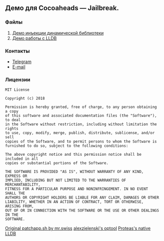 ## Демо для Cocoaheads — Jailbreak.

### Файлы

1. [Демо инъекции динамической библиотеки](1.dylib-x)
2. [Демо работы с LLDB](2.lldb)

### Контакты

* [Telegram](t.me/talanov)
* [E-mail](mailto:talanovstas@gmail.com)

### Лицензии

```
MIT License

Copyright (c) 2018 

Permission is hereby granted, free of charge, to any person obtaining a copy
of this software and associated documentation files (the "Software"), to deal
in the Software without restriction, including without limitation the rights
to use, copy, modify, merge, publish, distribute, sublicense, and/or sell
copies of the Software, and to permit persons to whom the Software is
furnished to do so, subject to the following conditions:

The above copyright notice and this permission notice shall be included in all
copies or substantial portions of the Software.

THE SOFTWARE IS PROVIDED "AS IS", WITHOUT WARRANTY OF ANY KIND, EXPRESS OR
IMPLIED, INCLUDING BUT NOT LIMITED TO THE WARRANTIES OF MERCHANTABILITY,
FITNESS FOR A PARTICULAR PURPOSE AND NONINFRINGEMENT. IN NO EVENT SHALL THE
AUTHORS OR COPYRIGHT HOLDERS BE LIABLE FOR ANY CLAIM, DAMAGES OR OTHER
LIABILITY, WHETHER IN AN ACTION OF CONTRACT, TORT OR OTHERWISE, ARISING FROM,
OUT OF OR IN CONNECTION WITH THE SOFTWARE OR THE USE OR OTHER DEALINGS IN THE
SOFTWARE.
```

[Original patchapp.sh by mr.swiss](https://github.com/MrSwiss/PokemonGoAnywhere)
[alexzielenski's optool](https://github.com/alexzielenski/optool)
[Proteas's native LLDB](https://github.com/Proteas/native-lldb-for-ios)
